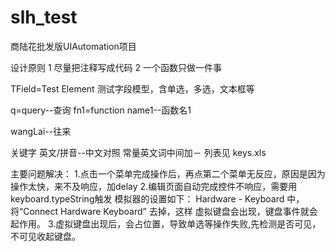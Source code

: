 # slh_test
商陆花批发版UIAutomation项目

设计原则
1 尽量把注释写成代码
2 一个函数只做一件事

TField=Test Element 测试字段模型，含单选，多选，文本框等

q=query--查询
fn1=function name1--函数名1

wangLai--往来

关键字 英文/拼音--中文对照 常量英文词中间加－ 列表见 keys.xls

主要问题解决：
1.点击一个菜单完成操作后，再点第二个菜单无反应，原因是因为操作太快，来不及响应，加delay
2.编辑页面自动完成控件不响应，需要用keyboard.typeString触发
  模拟器的设置如下： Hardware - Keyboard 中，将“Connect Hardware Keyboard” 去掉，这样 虚拟键盘会出现，键盘事件就会起作用。
3.虚拟键盘出现后，会占位置，导致单选等操作失败,先检测是否可见，不可见收起键盘。